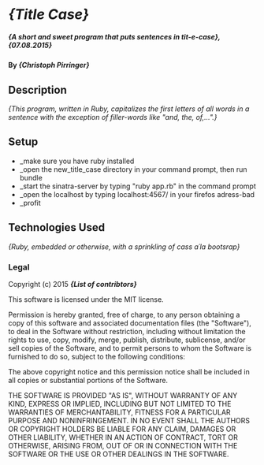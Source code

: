 # _{Title Case}_

##### _{A short and sweet program that puts sentences in tit-e-case}, {07.08.2015}_

#### By _**{Christoph Pirringer}**_

## Description

_{This program, written in Ruby, capitalizes the first letters of all words in a sentence with the exception of filler-words like "and, the, of,...".}_

## Setup

* _make sure you have ruby installed
* _open the new_title_case directory in your command prompt, then run bundle
* _start the sinatra-server by typing "ruby app.rb" in the command prompt
* _open the localhost by typing localhost:4567/ in your firefos adress-bad
* _profit


## Technologies Used

_{Ruby, embedded or otherwise, with a sprinkling of cass a´la bootsrap}_

### Legal

Copyright (c) 2015 **_{List of contribtors}_**

This software is licensed under the MIT license.

Permission is hereby granted, free of charge, to any person obtaining a copy
of this software and associated documentation files (the "Software"), to deal
in the Software without restriction, including without limitation the rights
to use, copy, modify, merge, publish, distribute, sublicense, and/or sell
copies of the Software, and to permit persons to whom the Software is
furnished to do so, subject to the following conditions:

The above copyright notice and this permission notice shall be included in
all copies or substantial portions of the Software.

THE SOFTWARE IS PROVIDED "AS IS", WITHOUT WARRANTY OF ANY KIND, EXPRESS OR
IMPLIED, INCLUDING BUT NOT LIMITED TO THE WARRANTIES OF MERCHANTABILITY,
FITNESS FOR A PARTICULAR PURPOSE AND NONINFRINGEMENT. IN NO EVENT SHALL THE
AUTHORS OR COPYRIGHT HOLDERS BE LIABLE FOR ANY CLAIM, DAMAGES OR OTHER
LIABILITY, WHETHER IN AN ACTION OF CONTRACT, TORT OR OTHERWISE, ARISING FROM,
OUT OF OR IN CONNECTION WITH THE SOFTWARE OR THE USE OR OTHER DEALINGS IN
THE SOFTWARE.
